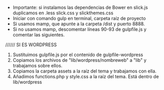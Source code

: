 - Importante: si instalamos las dependencias de Bower en slick.js duplicamos en .less slick.css y slickthemes.css
- Iniciar con comando gulp en terminal, carpeta raíz de proyecto
- Si usamos mamp, que apunte a la carpeta /dist y puerto 8888.
- Si no usamos mamp, descomentar líneas 90-93 de gulpfile.js y comentar las siguientes.


////// SI ES WORDPRESS

1. Sustituimos gulpfile.js por el contenido de gulpfile-wordpress
2. Copiamos los archivos de "lib/wordpress/nombreweb" a "lib" y trabajamos sobre ellos.
3. Copiamos la carpeta assets a la raíz del tema y trabajamos con ella.
4. Añadimos functions.php y style.css a la raíz del tema. Está dentro de lib/wordpress